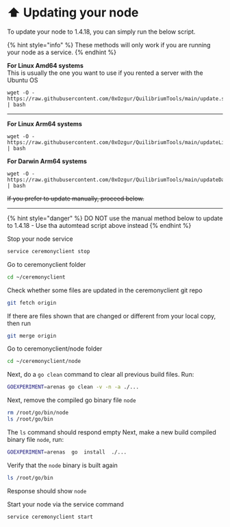 # ⬆️ Updating your node

To update your node to 1.4.18, you can simply run the below script.&#x20;

{% hint style="info" %}
These methods will only work if you are running your node as a service.
{% endhint %}

**For Linux Amd64 systems**\
This is usually the one you want to use if you rented a server with the Ubuntu OS

```
wget -O - https://raw.githubusercontent.com/0xOzgur/QuilibriumTools/main/update.sh | bash
```

***

**For Linux Arm64 systems**

```
wget -O - https://raw.githubusercontent.com/0xOzgur/QuilibriumTools/main/updateLinuxArm64.sh | bash
```

**For Darwin Arm64 systems**

```
wget -O - https://raw.githubusercontent.com/0xOzgur/QuilibriumTools/main/updateDarwinArm64.sh | bash
```

~~If you prefer to update manually, proceed below.~~

***

{% hint style="danger" %}
DO NOT use the manual method below to update to 1.4.18 - Use tha automtead script above instead
{% endhint %}

Stop your node service

```bash
service ceremonyclient stop
```

Go to ceremonyclient folder

```bash
cd ~/ceremonyclient
```

Check whether some files are updated in the ceremonyclient git repo

```bash
git fetch origin
```

If there are files shown that are changed or different from your local copy, then run

```bash
git merge origin
```

Go to ceremonyclient/node folder

```bash
cd ~/ceremonyclient/node
```

Next, do a `go clean` command to clear all previous build files. Run:

```bash
GOEXPERIMENT=arenas go clean -v -n -a ./...
```

Next, remove the compiled go binary file `node`

```bash
rm /root/go/bin/node
ls /root/go/bin
```

The `ls` command should respond empty Next, make a new build compiled binary file `node`, run:

```bash
GOEXPERIMENT=arenas  go  install  ./...
```

Verify that the `node` binary is built again

```bash
ls /root/go/bin
```

Response should show `node`

Start your node via the service command

```bash
service ceremonyclient start
```
